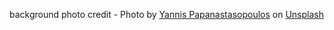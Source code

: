 background photo credit - Photo by <a href="https://unsplash.com/@yannispap?utm_source=unsplash&utm_medium=referral&utm_content=creditCopyText">Yannis Papanastasopoulos</a> on <a href="https://unsplash.com/s/photos/underwater-background?utm_source=unsplash&utm_medium=referral&utm_content=creditCopyText">Unsplash</a>
  